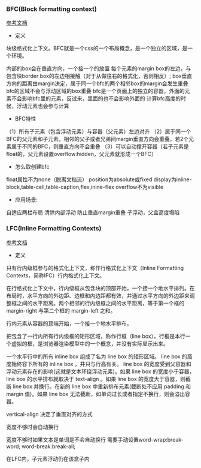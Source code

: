 ### BFC(Block formatting context)
[参考文档](https://blog.csdn.net/qq_43004614/article/details/90691509)
- 定义

块级格式化上下文。BFC就是一个css的一个布局概念，是一个独立的区域，是一个环境。

内部的box会在垂直方向，一个接一个的放置
每个元素的margin box的左边，与包含块border box的左边相接触（对于从做往右的格式化，否则相反）;
box垂直方向的距离由margin决定，属于同一个bfc的两个相邻box的margin会发生重叠
bfc的区域不会与浮动区域的box重叠
bfc是一个页面上的独立的容器，外面的元素不会影响bfc里的元素，反过来，里面的也不会影响外面的
计算bfc高度的时候，浮动元素也会参与计算

- BFC特性

（1）所有子元素（包含浮动元素）与容器（父元素）左边对齐
（2）属于同一个BFC的父元素和子元素，相邻的父子或者兄弟间margin垂直方向会重叠，若2个元素属于不同的BFC，则垂直方向不会重叠
（3）可以自动撑开容器（若子元素是float的，父元素设置overflow:hidden，父元素就形成一个BFC）

- 怎么取创建bfc

float属性不为none（脱离文档流）
position为absolute或fixed
display为inline-block,table-cell,table-caption,flex,inine-flex
overflow不为visible


- 应用场景:

自适应两栏布局
清除内部浮动 
防止垂直margin重叠
子浮动，父盒高度塌陷


### LFC(Inline Formatting Contexts)
[参考文档](https://blog.csdn.net/ixygj197875/article/details/79344472?depth_1-utm_source=distribute.pc_relevant.none-task&utm_source=distribute.pc_relevant.none-task)
- 定义

只有行内级框参与的格式化上下文，称作行格式化上下文（Inline Formatting Contexts，简称IFC）行内格式化上下文。

在行格式化上下文中，行内级框从包含块的顶部开始，一个接一个地水平排列。在布局时，水平方向的外边距、边框和内边距都有效，并通过水平方向的外边距来调整框之间的水平距离。两个相邻的行内级框之间的水平距离，等于第一个框的 margin-right 与第二个框的 margin-left 之和。

行内元素从容器的顶端开始，一个接一个地水平排布。

把包含了一行内所有行内级框的矩形区域，称作行框（line box）。行框是本行一个虚拟的框，是浏览器渲染模型中的一个概念，并没有实际显示出来。

一个水平行中的所有 inline box 组成了名为 line box 的矩形区域。
line box 的高度始终容下所有的 inline box ，并只与行高有关。
line box 的宽度受到父容器和浮动元素存在的影响(这就是文本环绕浮动元素)。如果 line box 的宽度小于容器， line box 的水平排布就取决于 text-align 。如果 line box 的宽度大于容器，则截断 line box 并换行。在新的 line box 中重新排布元素(截断处不应用 padding 和 margin 值)。如果 line box 无法截断，如单词过长或者指定不换行，则会溢出容器。

vertical-align 决定了垂直对齐的方式

宽度不够时会自动换行

宽度不够时如果文本是单词是不会自动换行 
需要手动设置word-wrap:break-word;
word-break:break-all;


在LFC内，子元素浮动仍在该盒子内